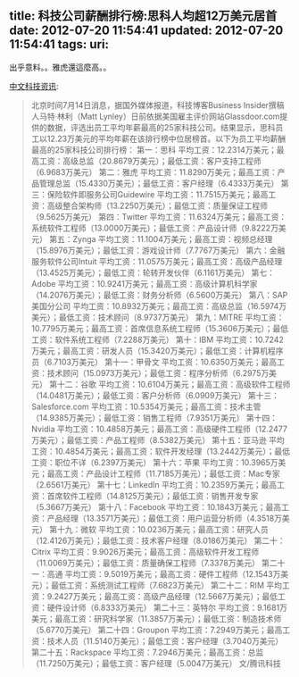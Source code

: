 title: 科技公司薪酬排行榜:思科人均超12万美元居首
date: 2012-07-20 11:54:41
updated: 2012-07-20 11:54:41
tags: 
uri: 
---

出乎意料。。雅虎還這麼高。。

[中文科技资讯](http://leadjoy.diandian.com/post/2012-07-15/40029826245):

> 北京时间7月14日消息，据国外媒体报道，科技博客Business Insider撰稿人马特·林利（Matt Lynley）日前依据美国雇主评价网站Glassdoor.com提供的数据，评选出员工平均年薪最高的25家科技公司。结果显示，思科员工以12.23万美元的平均年薪在该排行榜中位居榜首。以下为员工平均薪酬最高的25家科技公司排行榜：
> 第一：思科
> 平均工资：12.2314万美元；最高工资：高级总监（20.8679万美元）；最低工资：客户支持工程师（6.9683万美元）
> 第二：雅虎
> 平均工资：11.8290万美元；最高工资：产品管理总监（15.4330万美元）；最低工资：客户经理（6.4333万美元）
> 第三：保险软件即服务公司Guidewire
> 平均工资：11.7515万美元；最高工资：高级整合架构师（13.2250万美元）；最低工资：质量保证工程师（9.5625万美元）
> 第四：Twitter
> 平均工资：11.6324万美元；最高工资：系统软件工程师（13.0000万美元）；最低工资：产品设计师（9.8222万美元）
> 第五：Zynga
> 平均工资：11.1004万美元；最高工资：视频总经理（15.8976万美元）；最低工资：游戏设计师（7.7767万美元）
> 第六：金融服务软件公司Intuit
> 平均工资：11.0575万美元；最高工资：高级产品经理（13.4525万美元）；最低工资：轮转开发伙伴（6.1161万美元）
> 第七：Adobe
> 平均工资：10.9241万美元；最高工资：高级计算机科学家（14.2076万美元）；最低工资：财务分析师（6.5600万美元）
> 第八：SAP美国分公司
> 平均工资：10.8932万美元；最高工资：高级总监（16.5974万美元）；最低工资：技术顾问（8.9737万美元）
> 第九：MITRE
> 平均工资：10.7795万美元；最高工资：首席信息系统工程师（15.3606万美元）；最低工资：软件系统工程师（7.2288万美元）
> 第十：IBM
> 平均工资：10.7242万美元；最高工资：研发人员（15.3420万美元）；最低工资：计算机程序员（6.7103万美元）
> 第十一：甲骨文
> 平均工资：10.6350万美元；最高工资：技术顾问（15.0973万美元）；最低工资：程序分析师（6.2975万美元）
> 第十二：谷歌
> 平均工资：10.6104万美元；最高工资：高级软件工程师（14.0481万美元）；最低工资：客户分析师（6.0909万美元）
> 第十三：Salesforce.com
> 平均工资：10.5354万美元；最高工资：技术主管（14.9385万美元）；最低工资：销售工程师（7.9351万美元）
> 第十四：Nvidia
> 平均工资：10.4858万美元；最高工资：高级硬件工程师（12.2477万美元）；最低工资：产品工程师（8.5382万美元）
> 第十五：亚马逊
> 平均工资：10.4854万美元；最高工资：软件开发经理（13.2442万美元）；最低工资：职位不详（6.2397万美元）
> 第十六：苹果
> 平均工资：10.3965万美元；最高工资：产品设计工程师（11.7185万美元）；最低工资：Mac专家（2.6561万美元）
> 第十七：LinkedIn
> 平均工资：10.2359万美元；最高工资：首席软件工程师（14.8125万美元）；最低工资：销售开发专家（5.3667万美元）
> 第十八：Facebook
> 平均工资：10.1843万美元；最高工资：产品经理（13.3571万美元）；最低工资：用户运营分析师（4.3518万美元）
> 第十九：微软
> 平均工资：10.0236万美元；最高工资：研究人员（12.4126万美元）；最低工资：技术客户经理（8.0186万美元）
> 第二十：Citrix
> 平均工资：9.9026万美元；最高工资：高级软件开发工程师（11.0069万美元）；最低工资：质量确保工程师（7.3378万美元）
> 第二十一：高通
> 平均工资：9.5019万美元；最高工资：硬件工程师（12.1543万美元）；最低工资：系统测试工程师（7.6823万美元）
> 第二十二：RIM
> 平均工资：9.2427万美元；最高工资：高级产品经理（12.5667万美元）；最低工资：硬件设计师（6.8333万美元）
> 第二十三：英特尔
> 平均工资：9.1681万美元；最高工资：研究科学家（11.3857万美元）；最低工资：制造技术师（5.6770万美元）
> 第二十四：Groupon
> 平均工资：7.2949万美元；最高工资：技术人员（11.5140万美元）；最低工资：客户经理（3.7040万美元）
> 第二十五：Rackspace
> 平均工资：7.2946万美元；最高工资：总监（11.7250万美元）；最低工资：客户经理（5.0047万美元）
> 文/腾讯科技
